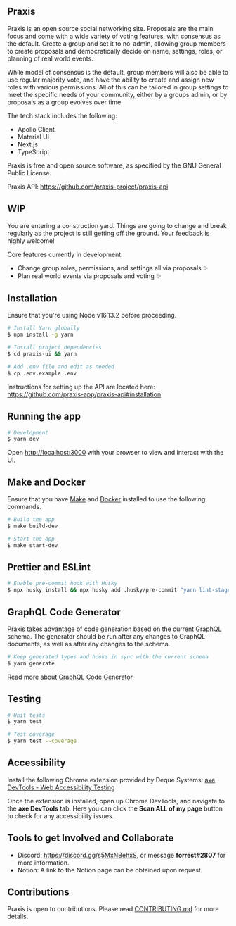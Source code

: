 ## Praxis

Praxis is an open source social networking site. Proposals are the main focus and come with a wide variety of voting features, with consensus as the default. Create a group and set it to no-admin, allowing group members to create proposals and democratically decide on name, settings, roles, or planning of real world events.

While model of consensus is the default, group members will also be able to use regular majority vote, and have the ability to create and assign new roles with various permissions. All of this can be tailored in group settings to meet the specific needs of your community, either by a groups admin, or by proposals as a group evolves over time.

The tech stack includes the following:

- Apollo Client
- Material UI
- Next.js
- TypeScript

Praxis is free and open source software, as specified by the GNU General Public License.

Praxis API: https://github.com/praxis-project/praxis-api

## WIP

You are entering a construction yard. Things are going to change and break regularly as the project is still getting off the ground. Your feedback is highly welcome!

Core features currently in development:

- Change group roles, permissions, and settings all via proposals ✨
- Plan real world events via proposals and voting ✨

## Installation

Ensure that you're using Node v16.13.2 before proceeding.

```bash
# Install Yarn globally
$ npm install -g yarn

# Install project dependencies
$ cd praxis-ui && yarn

# Add .env file and edit as needed
$ cp .env.example .env
```

Instructions for setting up the API are located here: https://github.com/praxis-app/praxis-api#installation

## Running the app

```bash
# Development
$ yarn dev
```

Open [http://localhost:3000](http://localhost:3000) with your browser to view and interact with the UI.

## Make and Docker

Ensure that you have [Make](https://www.gnu.org/software/make) and [Docker](https://docs.docker.com/engine/install) installed to use the following commands.

```bash
# Build the app
$ make build-dev

# Start the app
$ make start-dev
```

## Prettier and ESLint

```bash
# Enable pre-commit hook with Husky
$ npx husky install && npx husky add .husky/pre-commit "yarn lint-staged"
```

## GraphQL Code Generator

Praxis takes advantage of code generation based on the current GraphQL schema. The generator should be run after any changes to GraphQL documents, as well as after any changes to the schema.

```bash
# Keep generated types and hooks in sync with the current schema
$ yarn generate
```

Read more about [GraphQL Code Generator](https://www.the-guild.dev/graphql/codegen/docs/getting-started).

## Testing

```bash
# Unit tests
$ yarn test

# Test coverage
$ yarn test --coverage
```

## Accessibility

Install the following Chrome extension provided by Deque Systems: [axe DevTools - Web Accessibility Testing](https://chrome.google.com/webstore/detail/axe-devtools-web-accessib/lhdoppojpmngadmnindnejefpokejbdd?hl=en-US)

Once the extension is installed, open up Chrome DevTools, and navigate to the **axe DevTools** tab. Here you can click the **Scan ALL of my page** button to check for any accessibility issues.

## Tools to get Involved and Collaborate

- Discord: https://discord.gg/s5MxNBehxS, or message **forrest#2807** for more information.
- Notion: A link to the Notion page can be obtained upon request.

## Contributions

Praxis is open to contributions. Please read [CONTRIBUTING.md](https://github.com/praxis-project/praxis-ui/blob/main/CONTRIBUTING.md) for more details.
